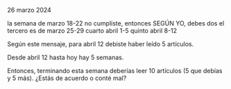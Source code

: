 26 marzo 2024

la semana de marzo 18-22 no cumpliste, entonces SEGÚN YO, debes dos
el tercero es de marzo 25-29
cuarto abril 1-5
quinto abril 8-12

Según este mensaje, para abril 12 debiste haber leído 5 artículos.

Desde abril 12 hasta hoy hay 5 semanas.

Entonces, terminando esta semana deberías leer 10 artículos (5 que debías y 5 más).
¿Estás de acuerdo o conté mal?
